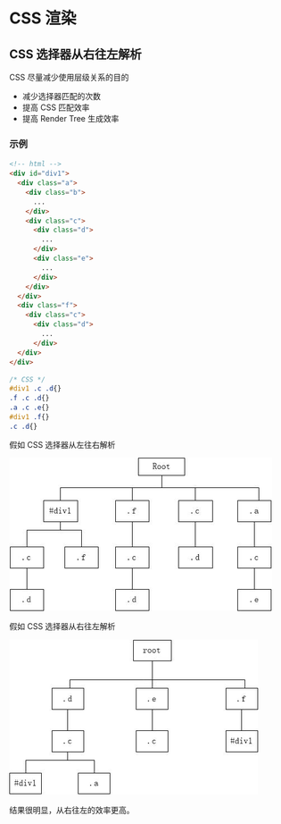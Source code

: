 # CSS 渲染

## CSS 选择器从右往左解析

CSS 尽量减少使用层级关系的目的
  - 减少选择器匹配的次数
  - 提高 CSS 匹配效率
  - 提高 Render Tree 生成效率


### 示例

```HTML
<!-- html -->
<div id="div1">
  <div class="a">
    <div class="b">
      ...
    </div>
    <div class="c">
      <div class="d">
        ...
      </div>
      <div class="e">
        ...
      </div>
    </div>
  </div>
  <div class="f">
    <div class="c">
      <div class="d">
        ...
      </div>
  </div>
</div>
```
```CSS
/* CSS */
#div1 .c .d{}
.f .c .d{}
.a .c .e{}
#div1 .f{}
.c .d{}
```

假如 CSS 选择器从左往右解析

![CSS1](./imgs/css1.png)

假如 CSS 选择器从右往左解析

![CSS1](./imgs/css2.png)

结果很明显，从右往左的效率更高。